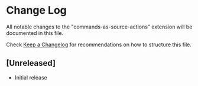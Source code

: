 # Change Log

All notable changes to the "commands-as-source-actions" extension will be documented in this file.

Check [Keep a Changelog](http://keepachangelog.com/) for recommendations on how to structure this file.

## [Unreleased]

- Initial release
